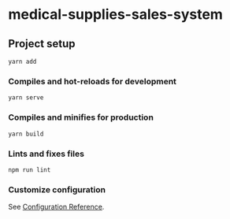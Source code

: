 # medical-supplies-sales-system

## Project setup
```
yarn add
```

### Compiles and hot-reloads for development
```
yarn serve
```

### Compiles and minifies for production
```
yarn build
```

### Lints and fixes files
```
npm run lint
```

### Customize configuration
See [Configuration Reference](https://cli.vuejs.org/config/).
